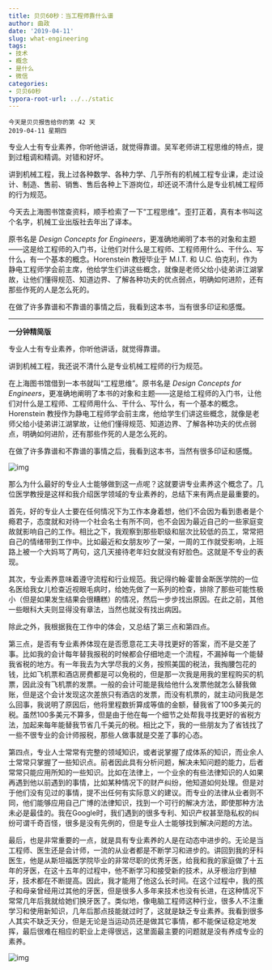 ```yaml
---
title: 贝贝60秒：当工程师靠什么谱
author: 曲政
date: '2019-04-11'
slug: what-engineering
tags:
- 技术
- 概念
- 是什么
- 微信
categories:
- 贝贝60秒
typora-root-url: ../../static
---
```


```
今天是贝贝报告给你的第 42 天
2019-04-11 星期四
```

专业人士有专业素养，你听他讲话，就觉得靠谱。吴军老师讲工程思维的特点，提到过粗调和精调。对错和好坏。

讲到机械工程，我上过各种数学、各种力学、几乎所有的机械工程专业课，走过设计、制造、售前、销售、售后各种上下游岗位，却还说不清什么是专业机械工程师的行为规范。

今天去上海图书馆查资料，顺手检索了一下“工程思维”。歪打正着，真有本书叫这个名字，机械工业出版社去年出了译本。

原书名是 *Design Concepts for Engineers*，更准确地阐明了本书的对象和主题——这是给工程师的入门书，让他们对什么是工程师、工程师用什么、干什么、写什么，有一个基本的概念。Horenstein 教授毕业于 M.I.T. 和 U.C. 伯克利，作为静电工程师学会前主席，他给学生们讲这些概念，就像是老师父给小徒弟讲江湖掌故，让他们懂得规范、知道边界、了解各种功夫的优点弱点，明确如何进阶，还有那些作死的人是怎么死的。

在做了许多靠谱和不靠谱的事情之后，我看到这本书，当有很多印证和感慨。

------

**一分钟精简版**

专业人士有专业素养，你听他讲话，就觉得靠谱。

讲到机械工程，我还说不清什么是专业机械工程师的行为规范。

在上海图书馆借到一本书就叫“工程思维”。原书名是 *Design Concepts for Engineers*，更准确地阐明了本书的对象和主题——这是给工程师的入门书，让他们对什么是工程师、工程师用什么、干什么、写什么，有一个基本的概念。Horenstein 教授作为静电工程师学会前主席，他给学生们讲这些概念，就像是老师父给小徒弟讲江湖掌故，让他们懂得规范、知道边界、了解各种功夫的优点弱点，明确如何进阶，还有那些作死的人是怎么死的。

在做了许多靠谱和不靠谱的事情之后，我看到这本书，当然有很多印证和感慨。

![img](/images/2019-04-11-%E8%B4%9D%E8%B4%9D60%E7%A7%92%EF%BC%9A%E5%BD%93%E5%B7%A5%E7%A8%8B%E5%B8%88%E9%9D%A0%E4%BB%80%E4%B9%88%E8%B0%B1/640-20200416154356941.jpeg)

那么为什么最好的专业人士能够做到这一点呢？这就要讲专业素养这个概念了。几位医学教授是这样和我介绍医学领域的专业素养的，总结下来有两点是最重要的。

首先，好的专业人士要在任何情况下为工作本身着想，他们不会因为看到患者是个瘾君子，态度就和对待一个社会名士有所不同，也不会因为最近自己的一些家庭变故就影响自己的工作。相比之下，我观察到那些职级和层次比较低的员工，常常把自己的情绪带到工作中。比如最近和女朋友吵了一架，一周的工作就受影响，上班路上被一个大妈骂了两句，这几天接待老年妇女就没有好脸色。这就是不专业的表现。

其次，专业素养意味着遵守流程和行业规范。我记得约翰·霍普金斯医学院的一位名医给我女儿检查近视眼毛病时，给她先做了一系列的检查，排除了那些可能性极小（但是如果发生结果会很糟糕）的情况，然后一步步找出原因。在此之前，其他一些眼科大夫则显得没有章法，当然也就没有找出病因。

除此之外，我根据我在工作中的体会，又总结了第三点和第四点。

第三点，是否有专业素养体现在是否愿意花工夫寻找更好的答案，而不是交差了事。比如我的会计每年替我报税的时候都会仔细地走一个流程，不漏掉每一个能替我省税的地方。有一年我去为大学尽我的义务，按照美国的税法，我掏腰包花的钱，比如飞机票和酒店房费都是可以免税的，但是那一次我是用我的里程购买的机票，因此没有飞机票的发票。一般的会计可能是我给他什么发票他就怎么替我做账，但是这个会计发现这次差旅只有酒店的发票，而没有机票的，就主动问我是怎么回事，我说明了原因后，他将里程数折算成等值的金额，替我省了100多美元的税。虽然100多美元不算多，但是由于他在每一个细节之处帮我寻找更好的省税方法，加起来每年能替我节省几千美元的税。相比之下，我的一些朋友为了省钱找了一些不很专业的会计师报税，那些人做事就是交差了事的心态。

第四点，专业人士常常有完整的领域知识，或者说掌握了成体系的知识，而业余人士常常只掌握了一些知识点。前者因此具有分析问题，解决未知问题的能力，后者常常只能应用所知的一些知识。比如在法律上，一个业余的有些法律知识的人如果再遇到他以前遇到的事情，比如某种情况下的财产纠纷，他知道如何处理。但是对于他们没有见过的事情，提不出任何有实际意义的建议。而专业的法律从业者则不同，他们能够应用自己广博的法律知识，找到一个可行的解决方法，即使那种方法未必是最佳的。我在Google时，我们遇到的很多专利、知识产权甚至隐私权的纠纷可谓千奇百怪，很多是没有先例的，但是专业人士能够找到解决问题的方法。

最后，也是非常重要的一点，就是具有专业素养的人是在动态中进步的。无论是当工程师、医生还是会计师，一流的从业者都是不断学习和进步的。讲回到我的牙科医生，他是从斯坦福医学院毕业的非常尽职的优秀牙医，给我和我的家庭做了十五年的牙医，在这十五年的过程中，他不断学习和接受新的技术，从牙根治疗到植牙，技术都在不断提高。因此，我才能用了他这么长时间。在这个过程中，我的孩子和母亲曾经用过其他的牙医，但是很多人多年来技术也没有长进，在这种情况下常常几年后我就给她们换牙医了。类似地，像电脑工程师这种行业，很多人不注重学习和使用新知识，几年后那点技能就过时了，这就是缺乏专业素养。我看到很多人其实不缺乏天分，但是无论是当运动员还是做其它事情，都不能保证稳定地发挥，最后很难在相应的职业上走得很远，这里面最主要的问题就是没有养成专业的素养。

![img](/images/2019-04-11-%E8%B4%9D%E8%B4%9D60%E7%A7%92%EF%BC%9A%E5%BD%93%E5%B7%A5%E7%A8%8B%E5%B8%88%E9%9D%A0%E4%BB%80%E4%B9%88%E8%B0%B1/640-20200416154356999.jpeg)




